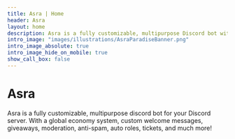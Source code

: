 ```yaml
---
title: Asra | Home
header: Asra
layout: home
description: Asra is a fully customizable, multipurpose Discord bot with a global economy system, custom welcome messages, giveaways, moderation, tickets, and much more!
intro_image: "images/illustrations/AsraParadiseBanner.png"
intro_image_absolute: true
intro_image_hide_on_mobile: true
show_call_box: false
---
```


# Asra

Asra is a fully customizable, multipurpose discord bot for your Discord server. With a global economy system, custom welcome messages, giveaways, moderation, anti-spam, auto roles, tickets, and much more!